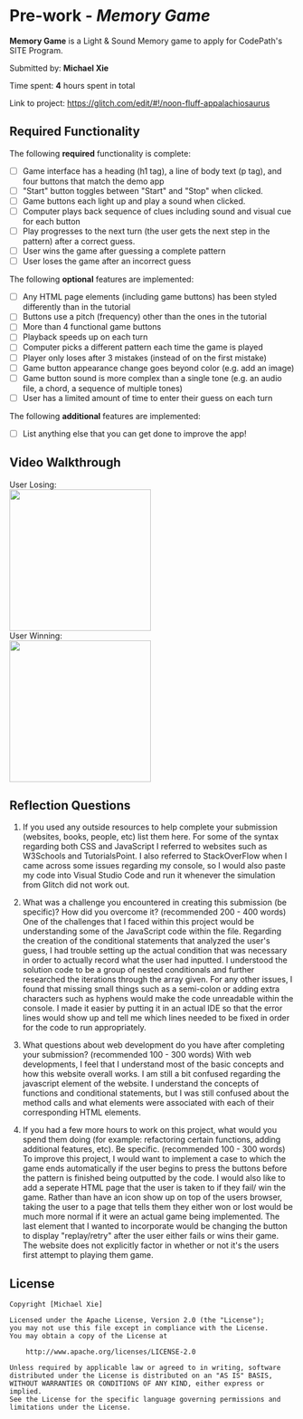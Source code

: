 # Pre-work - *Memory Game*

**Memory Game** is a Light & Sound Memory game to apply for CodePath's SITE Program. 

Submitted by: **Michael Xie**

Time spent: **4** hours spent in total

Link to project: https://glitch.com/edit/#!/noon-fluff-appalachiosaurus

## Required Functionality

The following **required** functionality is complete:

* [ ] Game interface has a heading (h1 tag), a line of body text (p tag), and four buttons that match the demo app
* [ ] "Start" button toggles between "Start" and "Stop" when clicked. 
* [ ] Game buttons each light up and play a sound when clicked. 
* [ ] Computer plays back sequence of clues including sound and visual cue for each button
* [ ] Play progresses to the next turn (the user gets the next step in the pattern) after a correct guess. 
* [ ] User wins the game after guessing a complete pattern
* [ ] User loses the game after an incorrect guess

The following **optional** features are implemented:

* [ ] Any HTML page elements (including game buttons) has been styled differently than in the tutorial
* [ ] Buttons use a pitch (frequency) other than the ones in the tutorial
* [ ] More than 4 functional game buttons
* [ ] Playback speeds up on each turn
* [ ] Computer picks a different pattern each time the game is played
* [ ] Player only loses after 3 mistakes (instead of on the first mistake)
* [ ] Game button appearance change goes beyond color (e.g. add an image)
* [ ] Game button sound is more complex than a single tone (e.g. an audio file, a chord, a sequence of multiple tones)
* [ ] User has a limited amount of time to enter their guess on each turn

The following **additional** features are implemented:

- [ ] List anything else that you can get done to improve the app!

## Video Walkthrough
User Losing:<br>
<img src = "http://g.recordit.co/hKwc1O0KOq.gif" width=250><br>
User Winning: <br>
<img src = "http://g.recordit.co/sxsN7z9cIK.gif" width=250><br>


## Reflection Questions
1. If you used any outside resources to help complete your submission (websites, books, people, etc) list them here. 
For some of the syntax regarding both CSS and JavaScript I referred to websites such as W3Schools and TutorialsPoint. I also referred to StackOverFlow when 
I came across some issues regarding my console, so I would also paste my code into Visual Studio Code and run it whenever the simulation from Glitch did not work out.

2. What was a challenge you encountered in creating this submission (be specific)? How did you overcome it? (recommended 200 - 400 words) 
One of the challenges that I faced within this project would be understanding some of the JavaScript code within the file. Regarding the creation of the conditional statements that analyzed the user's guess, I had trouble setting up the actual condition that was necessary in order to actually record what the user had inputted. I understood the solution code to be a group of nested conditionals and further researched the iterations through the array given. For any other issues, I found that missing small things such as a semi-colon or adding extra characters such as hyphens would make the code unreadable within the console. I made it easier by putting it in an actual IDE so that the error lines would show up and tell me which lines needed to be fixed in order for the code to run appropriately.

3. What questions about web development do you have after completing your submission? (recommended 100 - 300 words) 
With web developments, I feel that I understand most of the basic concepts and how this website overall works. I am still a bit confused regarding the javascript element of the website. I understand the concepts of functions and conditional statements, but I was still confused about the method calls and what elements were associated with each of their corresponding HTML elements.

4. If you had a few more hours to work on this project, what would you spend them doing (for example: refactoring certain functions, adding additional features, etc). Be specific. (recommended 100 - 300 words) 
To improve this project, I would want to implement a case to which the game ends automatically if the user begins to press the buttons before the pattern is finished being outputted by the code. I would also like to add a seperate HTML page that the user is taken to if they fail/ win the game. Rather than have an icon show up on top of the users browser, taking the user to a page that tells them they either won or lost would be much more normal if it were an actual game being implemented. The last element that I wanted to incorporate would be changing the button to display "replay/retry" after the user either fails or wins their game. The website does not explicitly factor in whether or not it's the users first attempt to playing them game.


## License

    Copyright [Michael Xie]

    Licensed under the Apache License, Version 2.0 (the "License");
    you may not use this file except in compliance with the License.
    You may obtain a copy of the License at

        http://www.apache.org/licenses/LICENSE-2.0

    Unless required by applicable law or agreed to in writing, software
    distributed under the License is distributed on an "AS IS" BASIS,
    WITHOUT WARRANTIES OR CONDITIONS OF ANY KIND, either express or implied.
    See the License for the specific language governing permissions and
    limitations under the License.
